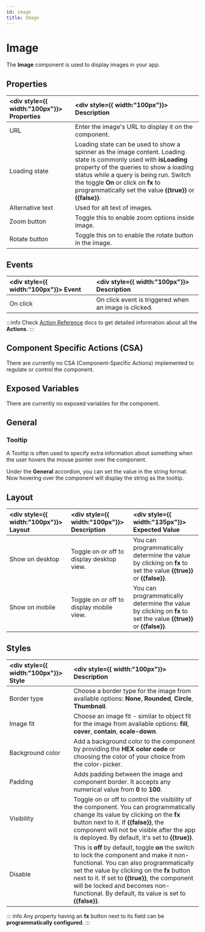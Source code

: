 ```yaml
---
id: image
title: Image
---
```

# Image

The **Image** component is used to display images in your app.

<div style={{paddingTop:'24px'}}>

## Properties

|  <div style={{ width:"100px"}}> Properties </div> |  <div style={{ width:"100px"}}> Description </div> | 
|:----------- |:----------- |
| URL | Enter the image's URL to display it on the component. |
| Loading state | Loading state can be used to show a spinner as the image content. Loading state is commonly used with **isLoading** property of the queries to show a loading status while a query is being run. Switch the toggle **On** or click on **fx** to programmatically set the value **{{true}}** or **{{false}}**. |
| Alternative text | Used for alt text of images. |
| Zoom button | Toggle this to enable zoom options inside image. |
| Rotate button | Toggle this on to enable the rotate button in the image. |

</div>

<div style={{paddingTop:'24px'}}>

## Events

|  <div style={{ width:"100px"}}> Event </div> |  <div style={{ width:"100px"}}> Description </div> |
|:----------- |:----------- |
| On click | On click event is triggered when an image is clicked. |

:::info
Check [Action Reference](/docs/category/actions-reference) docs to get detailed information about all the **Actions**.
:::

</div>

<div style={{paddingTop:'24px'}}>

## Component Specific Actions (CSA)

There are currently no CSA (Component-Specific Actions) implemented to regulate or control the component.

</div>

<div style={{paddingTop:'24px'}}>

## Exposed Variables

There are currently no exposed variables for the component.

</div>

<div style={{paddingTop:'24px'}}>

## General
### Tooltip

A Tooltip is often used to specify extra information about something when the user hovers the mouse pointer over the component.

Under the **General** accordion, you can set the value in the string format. Now hovering over the component will display the string as the tooltip.

</div>

<div style={{paddingTop:'24px'}}>

## Layout

| <div style={{ width:"100px"}}> Layout </div> | <div style={{ width:"100px"}}> Description </div> | <div style={{ width:"135px"}}> Expected Value </div> |
|:--------------- |:----------------------------------------- | :------------------------------------------------------------------------------------------------------------- |
| Show on desktop | Toggle on or off to display desktop view. | You can programmatically determine the value by clicking on **fx** to set the value **{{true}}** or **{{false}}**. |
| Show on mobile  | Toggle on or off to display mobile view.  | You can programmatically determine the value by clicking on **fx** to set the value **{{true}}** or **{{false}}**. |

</div>

<div style={{paddingTop:'24px'}}>

## Styles

| <div style={{ width:"100px"}}> Style </div> | <div style={{ width:"100px"}}> Description </div> | 
|:--------- |:-------- |
| Border type | Choose a border type for the image from available options: **None**, **Rounded**, **Circle**, **Thumbnail**. |
| Image fit | Choose an image fit - similar to object fit for the image from available options: **fill**, **cover**, **contain**, **scale-down**. |
| Background color | Add a background color to the component by providing the **HEX color code** or choosing the color of your choice from the color-picker. |
| Padding | Adds padding between the image and component border. It accepts any numerical value from **0** to **100**. |
| Visibility | Toggle on or off to control the visibility of the component. You can programmatically change its value by clicking on the **fx** button next to it. If **{{false}}**, the component will not be visible after the app is deployed. By default, it's set to **{{true}}**. |
| Disable | This is **off** by default, toggle **on** the switch to lock the component and make it non-functional. You can also programmatically set the value by clicking on the **fx** button next to it. If set to **{{true}}**, the component will be locked and becomes non-functional. By default, its value is set to **{{false}}**. |

:::
info Any property having an **fx** button next to its field can be **programmatically configured**.
:::

</div>
